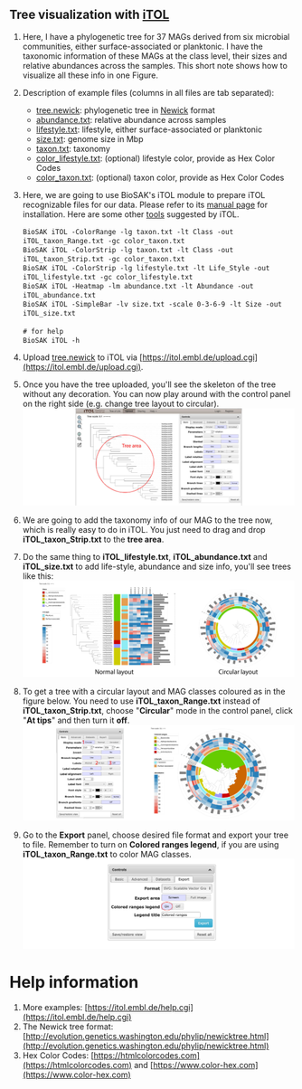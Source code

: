 
## Tree visualization with [iTOL](https://itol.embl.de)

1. Here, I have a phylogenetic tree for 37 MAGs derived from six microbial communities, either surface-associated or planktonic.
I have the taxonomic information of these MAGs at the class level, their sizes and relative abundances across the samples.
This short note shows how to visualize all these info in one Figure.

1. Description of example files (columns in all files are tab separated):

    + [tree.newick](files_needed/tree.newick): phylogenetic tree in [Newick](http://evolution.genetics.washington.edu/phylip/newicktree.html) format
    + [abundance.txt](files_needed/abundance.txt): relative abundance across samples
    + [lifestyle.txt](files_needed/lifestyle.txt): lifestyle, either surface-associated or planktonic
    + [size.txt](files_needed/size.txt): genome size in Mbp
    + [taxon.txt](files_needed/taxon.txt): taxonomy
    + [color_lifestyle.txt](files_needed/color_lifestyle.txt): (optional) lifestyle color, provide as Hex Color Codes
    + [color_taxon.txt](files_needed/color_taxon.txt): (optional) taxon color, provide as Hex Color Codes

1. Here, we are going to use BioSAK's iTOL module to prepare iTOL recognizable files for our data.
Please refer to its [manual page](https://github.com/songweizhi/BioSAK) for installation.
Here are some other [tools](https://itol.embl.de/help.cgi#external) suggested by iTOL.
      
       BioSAK iTOL -ColorRange -lg taxon.txt -lt Class -out iTOL_taxon_Range.txt -gc color_taxon.txt
       BioSAK iTOL -ColorStrip -lg taxon.txt -lt Class -out iTOL_taxon_Strip.txt -gc color_taxon.txt
       BioSAK iTOL -ColorStrip -lg lifestyle.txt -lt Life_Style -out iTOL_lifestyle.txt -gc color_lifestyle.txt
       BioSAK iTOL -Heatmap -lm abundance.txt -lt Abundance -out iTOL_abundance.txt
       BioSAK iTOL -SimpleBar -lv size.txt -scale 0-3-6-9 -lt Size -out iTOL_size.txt
       
       # for help
       BioSAK iTOL -h

1. Upload [tree.newick](files_needed/tree.newick) to iTOL via [https://itol.embl.de/upload.cgi](https://itol.embl.de/upload.cgi).

1. Once you have the tree uploaded, you'll see the skeleton of the tree without any decoration. 
You can now play around with the control panel on the right side (e.g. change tree layout to circular).
![Step_1](figures/Step_1.jpg)

1. We are going to add the taxonomy info of our MAG to the tree now, which is really easy to do in iTOL. 
You just need to drag and drop **iTOL_taxon_Strip.txt**  to the **tree area**.

1. Do the same thing to **iTOL_lifestyle.txt**, **iTOL_abundance.txt** and **iTOL_size.txt** to add life-style, abundance and size info, 
you'll see trees like this:
![Tree_1](figures/Tree_1.jpg)

1. To get a tree with a circular layout and MAG classes coloured as in the figure below. 
You need to use **iTOL_taxon_Range.txt** instead of **iTOL_taxon_Strip.txt**,
choose "**Circular**" mode in the control panel, click "**At tips**" and then turn it **off**.
![Tree_2](figures/Tree_2.jpg)

1. Go to the **Export** panel, choose desired file format and export your tree to file. 
Remember to turn on **Colored ranges legend**, if you are using **iTOL_taxon_Range.txt** to color MAG classes.
![Step_2](figures/Step_2.jpg)


# Help information

1. More examples: [https://itol.embl.de/help.cgi](https://itol.embl.de/help.cgi)
1. The Newick tree format: [http://evolution.genetics.washington.edu/phylip/newicktree.html](http://evolution.genetics.washington.edu/phylip/newicktree.html)
1. Hex Color Codes: [https://htmlcolorcodes.com](https://htmlcolorcodes.com) and [https://www.color-hex.com](https://www.color-hex.com)
